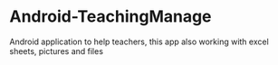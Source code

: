 # Android-TeachingManage
Android application to help teachers, this app also working with excel sheets, pictures and files
